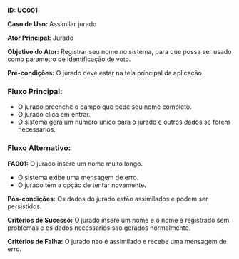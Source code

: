 **ID: UC001**

**Caso de Uso:** Assimilar jurado

**Ator Principal:** Jurado

**Objetivo do Ator:** Registrar seu nome no sistema, para que possa ser usado como parametro de identificaçāo de voto.

**Pré-condições:** O jurado deve estar na tela principal da aplicaçāo.

### Fluxo Principal:

- O jurado preenche o campo que pede seu nome completo.
- O jurado clica em entrar.
- O sistema gera um numero unico para o jurado e outros dados se forem necessarios.

### Fluxo Alternativo:

**FA001:** O jurado insere um nome muito longo.

- O sistema exibe uma mensagem de erro.
- O jurado tem a opção de tentar novamente.

**Pós-condições:** Os dados do jurado estāo assimilados e podem ser persistidos.

**Critérios de Sucesso:** O jurado insere um nome e o nome é registrado sem problemas e os dados necessarios sao gerados normalmente.

**Critérios de Falha:** O jurado nao é assimilado e recebe uma mensagem de erro.